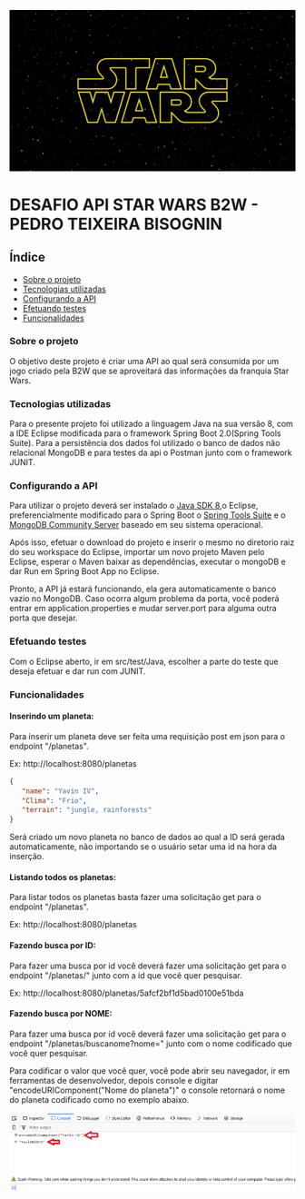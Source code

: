 <p>
  <img src="img/sw.jpg"/> 
</p>

# DESAFIO API STAR WARS B2W - PEDRO TEIXEIRA BISOGNIN

## Índice

 <ul>
  <li><a href="#Sobre">Sobre o projeto</a></li>
  <li><a href="#Tecnologias">Tecnologias utilizadas</a></li>
  <li><a href="#Config">Configurando a API</a></li>
  <li><a href="#Testes">Efetuando testes</a></li>
  <li><a href="#Funcionalidades">Funcionalidades</a></li>
</ul> 

### <a name="Sobre">Sobre o projeto</a> 
O objetivo deste projeto é criar uma API ao qual será consumida por um jogo criado pela B2W que se aproveitará das informações da franquia Star Wars.

### <a name="Tecnologias">Tecnologias utilizadas</a> 
Para o presente projeto foi utilizado a linguagem Java na sua versão 8, com a IDE Eclipse modificada para o framework Spring Boot 2.0(Spring Tools Suite). 
Para a persistência dos dados foi utilizado o banco de dados não relacional MongoDB e para testes da api o Postman junto com o framework  JUNIT.

### <a name="Config">Configurando a API</a> 
Para utilizar o projeto deverá ser instalado o <a href="http://www.oracle.com/technetwork/pt/java/javase/downloads/jdk8-downloads-2133151.html">Java SDK 8</a>,o Eclipse, 
preferencialmente modificado para o Spring Boot o <a href="https://spring.io/tools/sts/all">Spring Tools Suite</a> e o 
<a href="https://www.mongodb.com/download-center?jmp=nav#community">MongoDB Community Server</a> baseado em seu sistema operacional.

Após isso, efetuar o download do projeto e inserir o mesmo no diretorio raiz do seu workspace do Eclipse, importar um novo projeto Maven pelo Eclipse, esperar o Maven baixar as dependências,
executar o mongoDB e dar Run em Spring Boot App no Eclipse.

Pronto, a API já estará funcionando, ela gera automaticamente o banco vazio no MongoDB. Caso ocorra algum problema da porta, você poderá entrar em application.properties e mudar server.port para alguma outra porta que desejar.

### <a name="Testes">Efetuando testes</a> 

Com o Eclipse aberto, ir em src/test/Java, escolher a parte do teste que deseja efetuar e dar run com JUNIT.

### <a name="Funcionalidades">Funcionalidades</a> 

#### Inserindo um planeta: 

Para inserir um planeta deve ser feita uma requisição post em json para o endpoint "/planetas".

Ex:
http://localhost:8080/planetas
```JSON
{
   "name": "Yavin IV",
   "Clima": "Frio",
   "terrain": "jungle, rainforests"
}
```
Será criado um novo planeta no banco de dados ao qual a ID será gerada automaticamente, não importando se o usuário setar uma id na hora da inserção. 

#### Listando todos os planetas:

Para listar todos os planetas basta fazer uma solicitação get para o endpoint "/planetas".

Ex:
http://localhost:8080/planetas

#### Fazendo busca por ID:

Para fazer uma busca por id você deverá fazer uma solicitação get para o endpoint "/planetas/" junto com a id que você quer pesquisar. 

Ex:
http://localhost:8080/planetas/5afcf2bf1d5bad0100e51bda

#### Fazendo busca por NOME:

Para fazer uma busca por id você deverá fazer uma solicitação get para o endpoint "/planetas/buscanome?nome=" junto com o nome codificado que você quer pesquisar. 

Para codificar o valor que você quer, você pode abrir seu navegador, ir em ferramentas de desenvolvedor, depois console e digitar "encodeURIComponent("Nome do planeta")" o console retornará o nome do planeta codificado como no exemplo abaixo.

<p>
  <img src="img/Exemplo.png"/> 
</p>
